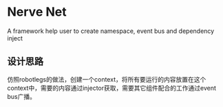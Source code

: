 Nerve Net
==========

A framework help user to create namespace, event bus and dependency inject

## 设计思路 ##

仿照robotlegs的做法，创建一个context，将所有要运行的内容放置在这个context中，需要的内容通过injector获取，需要其它组件配合的工作通过event bus广播。